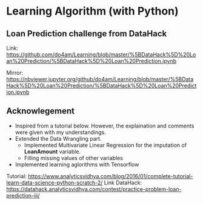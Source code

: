 # Learning Algorithm (with Python) 

## Loan Prediction challenge from DataHack
  Link: https://github.com/do4am/Learning/blob/master/%5BDataHack%5D%20Loan%20Prediction/%5BDataHack%5D%20Loan%20Prediction.ipynb
  
  Mirror: https://nbviewer.jupyter.org/github/do4am/Learning/blob/master/%5BDataHack%5D%20Loan%20Prediction/%5BDataHack%5D%20Loan%20Prediction.ipynb
  
## Acknowlegement
  - Inspired from a tutorial below. However, the explaination and comments were given with my understandings.
  - Extended the Data Wrangling part. 
      - Implemented Multivariate Linear Regression for the imputation of __LoanAmount__ variable.
      - Filling missing values of other variables
  - Implemented learning aglorithms with Tensorflow
  
  
 Tutorial: https://www.analyticsvidhya.com/blog/2016/01/complete-tutorial-learn-data-science-python-scratch-2/ 
 Link DataHack: https://datahack.analyticsvidhya.com/contest/practice-problem-loan-prediction-iii/
